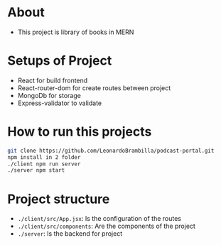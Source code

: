 # About 
- This project is library of books in MERN

# Setups of Project
- React for build frontend
- React-router-dom for create routes between project
- MongoDb for storage
- Express-validator to validate 

# How to run this projects
```sh
git clone https://github.com/LeonardoBrambilla/podcast-portal.git
npm install in 2 folder
./client npm run server
./server npm start
```

# Project structure
- `./client/src/App.jsx`: Is the configuration of the routes
- `./client/src/components`: Are the components of the project
- `./server`: Is the backend for project


